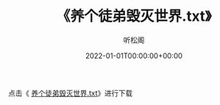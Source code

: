 ﻿---
title:  《养个徒弟毁灭世界.txt》
date:   2022-01-01T00:00:00+00:00
author: 听松阁
layout: post
permalink: /养个徒弟毁灭世界/
categories: 小说
tags: [小说]
---

点击《 [养个徒弟毁灭世界.txt](http://img.660000.xyz/bookstukust/book/bntxt/10/养个徒弟毁灭世界.txt)》进行下载
